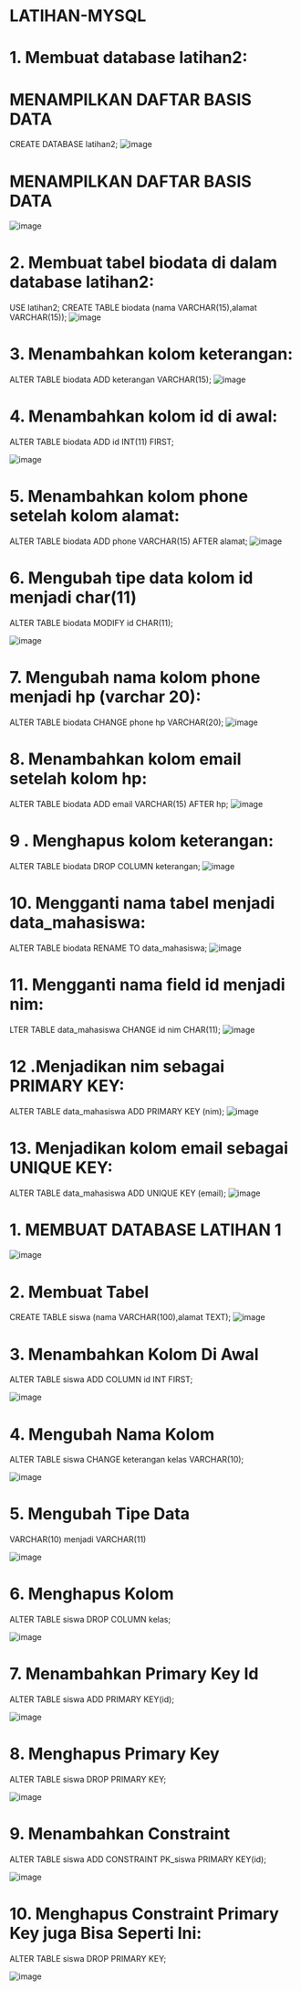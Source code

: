 # LATIHAN-MYSQL
# 1. Membuat database latihan2:
# MENAMPILKAN DAFTAR BASIS DATA
CREATE DATABASE latihan2;
![image](https://user-images.githubusercontent.com/115911604/231225213-567742c6-9e0f-4061-a86f-450f4950e390.png)

# MENAMPILKAN DAFTAR BASIS DATA
![image](https://user-images.githubusercontent.com/115911604/231226946-ee3a9fb5-1767-44ba-a63a-14fa99c5716e.png)

# 2. Membuat tabel biodata di dalam database latihan2:
USE latihan2; CREATE TABLE biodata (nama VARCHAR(15),alamat VARCHAR(15));
![image](https://user-images.githubusercontent.com/115911604/231227242-2489da4e-2352-4f17-975e-c8ad7c346c1c.png)
# 3. Menambahkan kolom keterangan:
ALTER TABLE biodata ADD keterangan VARCHAR(15);
![image](https://user-images.githubusercontent.com/115911604/231227428-430ec28b-6261-4e56-8adb-1c024530779a.png)
# 4. Menambahkan kolom id di awal:
ALTER TABLE biodata ADD id INT(11) FIRST;

![image](https://user-images.githubusercontent.com/115911604/231227645-5936de43-53b8-462f-a215-ce03b4e17807.png)
# 5. Menambahkan kolom phone setelah kolom alamat:
ALTER TABLE biodata ADD phone VARCHAR(15) AFTER alamat;
![image](https://user-images.githubusercontent.com/115911604/231227883-dfae5ee0-9d3a-4b7f-afaa-f354b12f7472.png)
# 6. Mengubah tipe data kolom id menjadi char(11)
ALTER TABLE biodata MODIFY id CHAR(11);

![image](https://user-images.githubusercontent.com/115911604/231228038-f1c680a4-316c-4863-9ca5-0a6a891968df.png)

# 7. Mengubah nama kolom phone menjadi hp (varchar 20):
ALTER TABLE biodata CHANGE phone hp VARCHAR(20);
![image](https://user-images.githubusercontent.com/115911604/231228182-9e9d9906-cb25-496c-86a8-975009e94905.png)
# 8. Menambahkan kolom email setelah kolom hp:
ALTER TABLE biodata ADD email VARCHAR(15) AFTER hp;
![image](https://user-images.githubusercontent.com/115911604/231228615-7aa01cc6-6f23-4844-9909-22c7a3e54b98.png)
# 9 . Menghapus kolom keterangan:
ALTER TABLE biodata DROP COLUMN keterangan;
![image](https://user-images.githubusercontent.com/115911604/231228699-e1598dc9-f2cd-48b3-8365-bcd0c5de7900.png)
# 10. Mengganti nama tabel menjadi data_mahasiswa:
ALTER TABLE biodata RENAME TO data_mahasiswa;
![image](https://user-images.githubusercontent.com/115911604/231228814-33e2deee-8b5a-4e1d-8530-b94006b64cd9.png)
# 11. Mengganti nama field id menjadi nim:
LTER TABLE data_mahasiswa CHANGE id nim CHAR(11);
![image](https://user-images.githubusercontent.com/115911604/231229460-fd9526b5-80e5-4503-ac98-f2c665a9866f.png)
# 12 .Menjadikan nim sebagai PRIMARY KEY:
ALTER TABLE data_mahasiswa ADD PRIMARY KEY (nim);
![image](https://user-images.githubusercontent.com/115911604/231228992-65dcfcbf-3e38-480d-8074-d5cb5385a785.png)
# 13. Menjadikan kolom email sebagai UNIQUE KEY:
ALTER TABLE data_mahasiswa ADD UNIQUE KEY (email);
![image](https://user-images.githubusercontent.com/115911604/231229607-0eeba32f-0fdc-4530-8271-d890c3a626a6.png)
#








# 1. MEMBUAT DATABASE LATIHAN 1
![image](https://user-images.githubusercontent.com/115911604/231231472-da5465c0-7fce-4d66-a16d-dd279e84f919.png)
# 2. Membuat Tabel
CREATE TABLE siswa (nama VARCHAR(100),alamat TEXT);
![image](https://user-images.githubusercontent.com/115911604/231231511-6a3e62f6-299b-42be-be08-72534245cd89.png)
# 3. Menambahkan Kolom Di Awal
ALTER TABLE siswa ADD COLUMN id INT FIRST;

![image](https://user-images.githubusercontent.com/115911604/231231560-3890e327-3db3-4a5d-9874-aa9f598951b9.png)
# 4. Mengubah Nama Kolom
ALTER TABLE siswa CHANGE keterangan kelas VARCHAR(10);

![image](https://user-images.githubusercontent.com/115911604/231231618-2d2805dd-71d6-42f6-b2f0-ffde2bfee778.png)
# 5. Mengubah Tipe Data
VARCHAR(10) menjadi VARCHAR(11)

![image](https://user-images.githubusercontent.com/115911604/231232253-8201c9ef-4204-45d0-91f1-33b7214fd0c6.png)
# 6. Menghapus Kolom
ALTER TABLE siswa DROP COLUMN kelas;

![image](https://user-images.githubusercontent.com/115911604/231232281-98b521de-976f-4cd5-bcfc-2768a15ee6c6.png)
# 7. Menambahkan Primary Key Id
ALTER TABLE siswa ADD PRIMARY KEY(id);

![image](https://user-images.githubusercontent.com/115911604/231232306-e52912a4-c99f-4cb9-b27b-a2b6a141531f.png)
# 8. Menghapus Primary Key
ALTER TABLE siswa DROP PRIMARY KEY;

![image](https://user-images.githubusercontent.com/115911604/231232381-1b26d22f-4930-49a7-a30a-576c73073287.png)
# 9. Menambahkan Constraint
ALTER TABLE siswa ADD CONSTRAINT PK_siswa PRIMARY KEY(id);

![image](https://user-images.githubusercontent.com/115911604/231232381-1b26d22f-4930-49a7-a30a-576c73073287.png)

# 10. Menghapus Constraint Primary Key juga Bisa Seperti Ini:
ALTER TABLE siswa DROP PRIMARY KEY;

![image](https://user-images.githubusercontent.com/115911604/231232484-5f7e09da-2f90-4f73-970f-1d9ed3629e5d.png)
#
